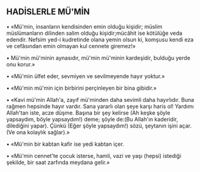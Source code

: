 ## HADİSLERLE MÜ'MİN

• «Mü'min, insanların kendisinden emin olduğu kişidir; müslim müslümanların dilin­den salim olduğu kişidir;mücâhit ise kötü­lüğe veda edendir. Nefsim yed-i kudretinde olana yemin olsun ki, komşusu kendi eza ve cefâsından emin olmayan kul cennete gire­mez!»

• Mü'min mü'minin aynasıdır, mü'min mü'minin kardeşidir, bulduğu yerde onu korur.»

• «Mü'min ülfet eder, sevmiyen ve se­vilmeyende hayır yoktur.»

• «Mü'min mü'min için birbirini perçin­leyen bir bina gibidir.»

• «Kavi mü'min Allah'a, zayıf mü'minden daha sevimli daha hayırlıdır. Buna rağmen hepsinde hayır vardır. Sana yararlı olan şeye karşı haris ol! Yardımı Allah'tan iste, ac­ze düşme. Başına bir şey kelirse (Ah keşke şöyle yapsaydım, böyle yapsaydım!) deme; şöyle de:(Bu Allah'ın kaderidir, dilediğini ya­par). Çünkü (Eğer şöyle yapsaydım!) sözü, şeytanın işini açar. (Ve ona kolaylık sağlar).»

• «Mü'min bir kabtan kafir ise yedi kabtan içer.

• «Mü'min cennet'te çocuk isterse, ham­li, vazi ve yaşı (hepsi) istediği şekilde, bir saat zarfında meydana gelir.»
